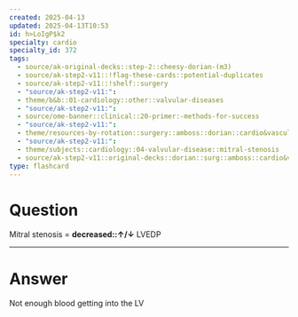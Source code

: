 ```yaml
---
created: 2025-04-13
updated: 2025-04-13T10:53
id: h>LoIgP$k2
specialty: cardio
specialty_id: 372
tags:
  - source/ak-original-decks::step-2::cheesy-dorian-(m3)
  - source/ak-step2-v11::!flag-these-cards::potential-duplicates
  - source/ak-step2-v11::!shelf::surgery
  - "source/ak-step2-v11:": 
  - theme/b&b::01-cardiology::other::valvular-diseases
  - "source/ak-step2-v11:": 
  - source/ome-banner::clinical::20-primer:-methods-for-success
  - "source/ak-step2-v11:": 
  - theme/resources-by-rotation::surgery::amboss::dorian::cardio&vascular
  - "source/ak-step2-v11:": 
  - theme/subjects::cardiology::04-valvular-disease::mitral-stenosis
  - source/ak-step2-v11::original-decks::dorian::surg::amboss::cardio&vascular"
type: flashcard
---
```


# Question
Mitral stenosis = **decreased::↑/↓** LVEDP

---

# Answer
Not enough blood getting into the LV